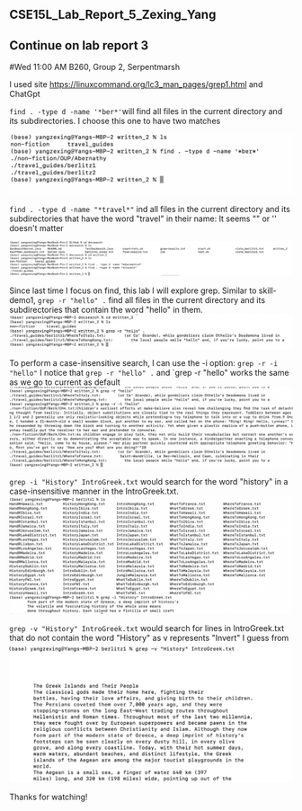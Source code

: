 ## CSE15L_Lab_Report_5_Zexing_Yang
## Continue on lab report 3
#Wed 11:00 AM B260, Group 2, Serpentmarsh



I used site https://linuxcommand.org/lc3_man_pages/grep1.html and ChatGpt




`find . -type d -name '*ber*'`will find all files in the current directory and its subdirectories.
I choose this one to have two matches



![Image](report5-6.png)


 `find . -type d -name "*travel*"` ind all files in the current directory and its subdirectories that have the word "travel" in their name:
It seems "" or '' doesn't matter


![Image](report5-1.png)






Since last time I focus on find, this lab I will explore grep. Similar to skill-demo1, 
`grep -r "hello" .` find all files in the current directory and its subdirectories that contain the word "hello" in them.
![Image](report5-2.png)





 To perform a case-insensitive search, I can use the -i option: `grep -r -i "hello"`
 I notice that `grep -r "hello" .` and `grep -r "hello" works the same as we go to current as default
![Image](report5-3.png)
 
 
 
 
 `grep -i "History" IntroGreek.txt` would search for the word "history" in a case-insensitive manner in the IntroGreek.txt.
![Image](report5-4.png)






`grep -v "History" IntroGreek.txt` would search for lines in IntroGreek.txt that do not contain the word "History" 
as v represents "Invert" I guess from 
![Image](report5-5.png)




Thanks for watching!



